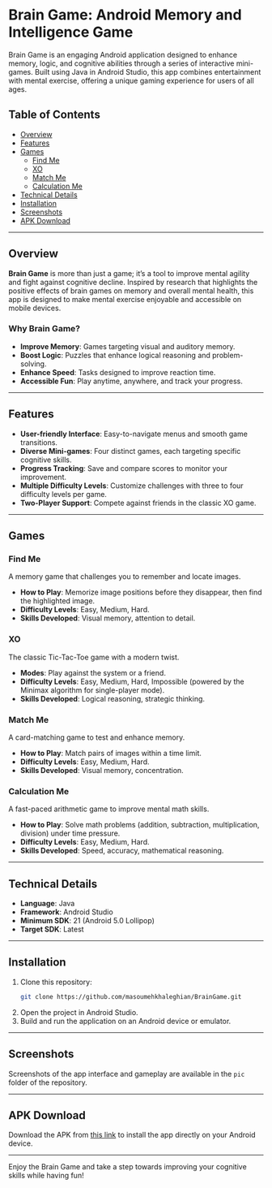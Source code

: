 # Brain Game: Android Memory and Intelligence Game

Brain Game is an engaging Android application designed to enhance memory, logic, and cognitive abilities through a series of interactive mini-games. Built using Java in Android Studio, this app combines entertainment with mental exercise, offering a unique gaming experience for users of all ages.

## Table of Contents
- [Overview](#overview)
- [Features](#features)
- [Games](#games)
  - [Find Me](#find-me)
  - [XO](#xo)
  - [Match Me](#match-me)
  - [Calculation Me](#calculation-me)
- [Technical Details](#technical-details)
- [Installation](#installation)
- [Screenshots](#screenshots)
- [APK Download](#apk-download)

---

## Overview

**Brain Game** is more than just a game; it’s a tool to improve mental agility and fight against cognitive decline. Inspired by research that highlights the positive effects of brain games on memory and overall mental health, this app is designed to make mental exercise enjoyable and accessible on mobile devices.

### Why Brain Game?
- **Improve Memory**: Games targeting visual and auditory memory.
- **Boost Logic**: Puzzles that enhance logical reasoning and problem-solving.
- **Enhance Speed**: Tasks designed to improve reaction time.
- **Accessible Fun**: Play anytime, anywhere, and track your progress.

---

## Features

- **User-friendly Interface**: Easy-to-navigate menus and smooth game transitions.
- **Diverse Mini-games**: Four distinct games, each targeting specific cognitive skills.
- **Progress Tracking**: Save and compare scores to monitor your improvement.
- **Multiple Difficulty Levels**: Customize challenges with three to four difficulty levels per game.
- **Two-Player Support**: Compete against friends in the classic XO game.

---

## Games

### Find Me
A memory game that challenges you to remember and locate images.
- **How to Play**: Memorize image positions before they disappear, then find the highlighted image.
- **Difficulty Levels**: Easy, Medium, Hard.
- **Skills Developed**: Visual memory, attention to detail.

### XO
The classic Tic-Tac-Toe game with a modern twist.
- **Modes**: Play against the system or a friend.
- **Difficulty Levels**: Easy, Medium, Hard, Impossible (powered by the Minimax algorithm for single-player mode).
- **Skills Developed**: Logical reasoning, strategic thinking.

### Match Me
A card-matching game to test and enhance memory.
- **How to Play**: Match pairs of images within a time limit.
- **Difficulty Levels**: Easy, Medium, Hard.
- **Skills Developed**: Visual memory, concentration.

### Calculation Me
A fast-paced arithmetic game to improve mental math skills.
- **How to Play**: Solve math problems (addition, subtraction, multiplication, division) under time pressure.
- **Difficulty Levels**: Easy, Medium, Hard.
- **Skills Developed**: Speed, accuracy, mathematical reasoning.

---

## Technical Details

- **Language**: Java
- **Framework**: Android Studio
- **Minimum SDK**: 21 (Android 5.0 Lollipop)
- **Target SDK**: Latest

---

## Installation

1. Clone this repository:
   ```bash
   git clone https://github.com/masoumehkhaleghian/BrainGame.git
   ```
2. Open the project in Android Studio.
3. Build and run the application on an Android device or emulator.

---

## Screenshots

Screenshots of the app interface and gameplay are available in the `pic` folder of the repository.

---

## APK Download

Download the APK from [this link](https://drive.google.com/drive/folders/1Ju2Tgov85LQZpBTpebRHpBu5BV2p5Jjq?usp=sharing) to install the app directly on your Android device.

---

Enjoy the Brain Game and take a step towards improving your cognitive skills while having fun!

